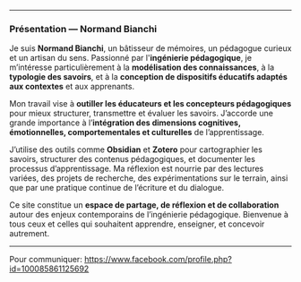 
---

### Présentation — Normand Bianchi

Je suis **Normand Bianchi**, un bâtisseur de mémoires, un pédagogue curieux et un artisan du sens. Passionné par l'**ingénierie pédagogique**, je m’intéresse particulièrement à la **modélisation des connaissances**, à la **typologie des savoirs**, et à la **conception de dispositifs éducatifs adaptés aux contextes** et aux apprenants.

Mon travail vise à **outiller les éducateurs et les concepteurs pédagogiques** pour mieux structurer, transmettre et évaluer les savoirs. J’accorde une grande importance à l’**intégration des dimensions cognitives, émotionnelles, comportementales et culturelles** de l’apprentissage.

J’utilise des outils comme **Obsidian** et **Zotero** pour cartographier les savoirs, structurer des contenus pédagogiques, et documenter les processus d’apprentissage. Ma réflexion est nourrie par des lectures variées, des projets de recherche, des expérimentations sur le terrain, ainsi que par une pratique continue de l’écriture et du dialogue.

Ce site constitue un **espace de partage, de réflexion et de collaboration** autour des enjeux contemporains de l’ingénierie pédagogique. Bienvenue à tous ceux et celles qui souhaitent apprendre, enseigner, et concevoir autrement.

---
Pour communiquer:
https://www.facebook.com/profile.php?id=100085861125692